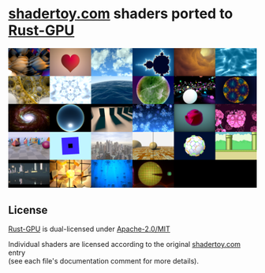 # [shadertoy.com] shaders ported to [Rust-GPU]

![First 28 ported shadertoys](28.png)

## License

[Rust-GPU] is dual-licensed under [Apache-2.0/MIT](https://github.com/EmbarkStudios/rust-gpu/#license)

Individual shaders are licensed according to the original [shadertoy.com] entry  
(see each file's documentation comment for more details).

[shadertoy.com]: https://shadertoy.com
[Rust-GPU]: https://github.com/EmbarkStudios/rust-gpu
